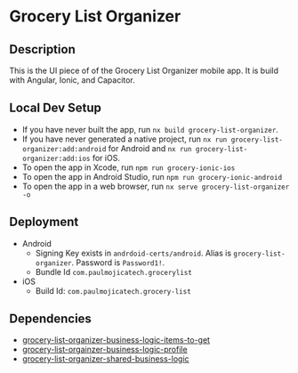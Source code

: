 # Grocery List Organizer
## Description
This is the UI piece of of the Grocery List Organizer mobile app.  It is build with Angular, Ionic, and Capacitor. 


## Local Dev Setup
+ If you have never built the app, run `nx build grocery-list-organizer`.
+ If you have never generated a native project, run `nx run grocery-list-organizer:add:android` for Android and `nx run grocery-list-organizer:add:ios` for iOS.
+ To open the app in Xcode, run `npm run grocery-ionic-ios`
+ To open the app in Android Studio, run `npm run grocery-ionic-android`
+ To open the app in a web browser, run `nx serve grocery-list-organizer -o`

## Deployment
+ Android
  + Signing Key exists in `andrdoid-certs/android`.  Alias is `grocery-list-organizer`.  Password is `Password1!`.  
  + Bundle Id `com.paulmojicatech.grocerylist`
+ iOS
  + Build Id: `com.paulmojicatech.grocery-list`

## Dependencies
+ [grocery-list-organizer-business-logic-items-to-get](../../libs/grocery-list-organizer-business-logic-items-to-get/README.md)
+ [grocery-list-orgainzer-business-logic-profile](../../libs/grocery-list-organizer-business-logic-profile/README.md)
+ [grocery-list-organizer-shared-business-logic](../../libs/grocery-list-organizer-shared-business-logic/README.md)
